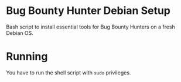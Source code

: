 # Bug Bounty Hunter Debian Setup
Bash script to install essential tools for Bug Bounty Hunters on a fresh Debian OS.

# Running
You have to run the shell script with `sudo` privileges.